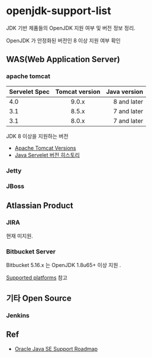 # openjdk-support-list

JDK 기반 제품들의 OpenJDK 지원 여부 및 버전 정보 정리.

OpenJDK 가 안정화된 버전인 8 이상 지원 여부 확인

## WAS(Web Application Server)

### apache tomcat

| Servelet Spec | Tomcat version| Java version  |
| ------------- |:-------------:| -----:|
| 4.0            | 9.0.x | 8 and later |
| 3.1      | 8.5.x | 7 and later |
| 3.1      | 8.0.x | 7 and later |

JDK 8 이상을 지원하는 버전

* [Apache Tomcat Versions](http://tomcat.apache.org/whichversion.html)
* [Java Servelet 버전 히스토리](https://en.wikipedia.org/wiki/Java_servlet#History)

### Jetty

### JBoss


## Atlassian Product

### JIRA

현재 미지원.


### Bitbucket Server

Bitbucket 5.16.x 는 OpenJDK 1.8u65+ 이상 지원 .

[Supported platforms](https://confluence.atlassian.com/bitbucketserver/supported-platforms-776640981.html) 참고

## 기타 Open Source

### Jenkins


## Ref

* [Oracle Java SE Support Roadmap](https://www.oracle.com/technetwork/java/java-se-support-roadmap.html)
